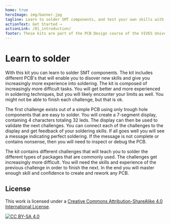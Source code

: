 ```yaml
---
home: true
heroImage: img/banner.jpg
tagline: Learn to solder SMT components, and test your own skills with the includes 7 segment display
actionText: Get Started →
actionLink: /01_introduction/
footer: These kits are part of the PCB Design course of the VIVES University College in Bruges
---
```


# Learn to solder

With this kit you can learn to solder SMT components. The kit includes different PCB's that will enable you to disover new skills and give you increasingly more experience into soldering. The kit is composed of increasingly more difficult tasks. You will get better and more experienced in soldering techniques, but you will likely encounter your limits as well. You might not be able to finish each challenge, but that is ok.

The first challenge exists out of a simple PCB using only trough hole components that are easy to solder. You will create a 7-segment display, containing 4 characters totaling 32 leds. The display can then be used to validate the next challenges. You can connect each of the challenges to the display and get feedback of your soldering skills. If all goes well you will see a message indicating perfect soldering. If the message is not complete or contains nonsense, then you will need to inspect or debug the PCB.

The kit contains different challenges that will teach you to solder the different types of packages that are commonly used. The challenges get increasingly more difficult. You will need the skills and experience of the previous challenge in order to finish the next. In the end you will master enough skill and confidence to  create and rework any PCB.

## License

This work is licensed under a
[Creative Commons Attribution-ShareAlike 4.0 International License][cc-by-sa].

[![CC BY-SA 4.0][cc-by-sa-image]][cc-by-sa]

[cc-by-sa]: http://creativecommons.org/licenses/by-sa/4.0/
[cc-by-sa-image]: https://licensebuttons.net/l/by-sa/4.0/88x31.png
[cc-by-sa-shield]: https://img.shields.io/badge/License-CC%20BY--SA%204.0-lightgrey.svg

